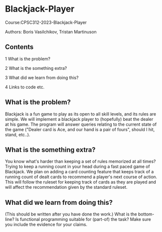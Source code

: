 # Blackjack-Player

Course:CPSC312-2023-Blackjack-Player

Authors: Boris Vasilchikov, Tristan Martinuson

## Contents
1	What is the problem?

2	What is the something extra?

3	What did we learn from doing this?

4	Links to code etc.

## What is the problem?
Blackjack is a fun game to play as its open to all skill levels, and its rules are simple. We will implement a blackjack player to (hopefully) beat the dealer at his game. The program will answer queries relating to the current state of the game ("Dealer card is Ace, and our hand is a pair of fours", should I hit, stand, etc..).

## What is the something extra?
You know what's harder than keeping a set of rules memorized at all times? Trying to keep a running count in your head during a fast paced game of Blackjack. We plan on adding a card counting feature that keeps track of a running count of dealt cards to recommend a player's next course of action. This will follow the ruleset for keeping track of cards as they are played and will affect the recommendation given by the standard ruleset.

## What did we learn from doing this?
(This should be written after you have done the work.) What is the bottom-line? Is functional programming suitable for (part-of) the task? Make sure you include the evidence for your claims.
